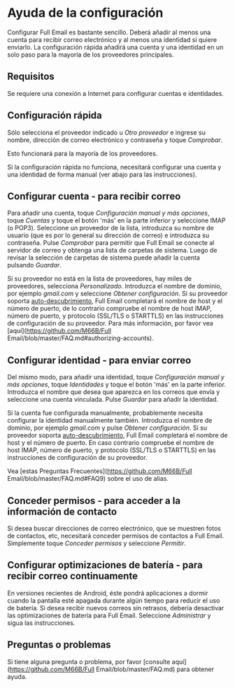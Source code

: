 # Ayuda de la configuración

Configurar Full Email es bastante sencillo. Deberá añadir al menos una cuenta para recibir correo electrónico y al menos una identidad si quiere enviarlo. La configuración rápida añadirá una cuenta y una identidad en un solo paso para la mayoría de los proveedores principales.

## Requisitos

Se requiere una conexión a Internet para configurar cuentas e identidades.

## Configuración rápida

Sólo selecciona el proveedor indicado u *Otro proveedor* e ingrese su nombre, dirección de correo electrónico y contraseña y toque *Comprobar*.

Esto funcionará para la mayoría de los proveedores.

Si la configuración rápida no funciona, necesitará configurar una cuenta y una identidad de forma manual (ver abajo para las instrucciones).

## Configurar cuenta - para recibir correo

Para añadir una cuenta, toque *Configuración manual y más opciones*, toque *Cuentas* y toque el botón 'más' en la parte inferior y seleccione IMAP (o POP3). Seleccione un proveedor de la lista, introduzca su nombre de usuario (que es por lo general su dirección de correo) e introduzca su contraseña. Pulse *Comprobar* para permitir que Full Email se conecte al servidor de correo y obtenga una lista de carpetas de sistema. Luego de revisar la selección de carpetas de sistema puede añadir la cuenta pulsando *Guardar*.

Si su proveedor no está en la lista de proveedores, hay miles de proveedores, selecciona *Personalizado*. Introduzca el nombre de dominio, por ejemplo *gmail.com* y seleccione *Obtener configuración*. Si su proveedor soporta [auto-descubrimiento](https://tools.ietf.org/html/rfc6186), Full Email completará el nombre de host y el número de puerto, de lo contrario compruebe el nombre de host IMAP, número de puerto, y protocolo (SSL/TLS o STARTTLS) en las instrucciones de configuración de su proveedor. Para más información, por favor vea [aquí](https://github.com/M66B/Full Email/blob/master/FAQ.md#authorizing-accounts).

## Configurar identidad - para enviar correo

Del mismo modo, para añadir una identidad, toque *Configuración manual y más opciones*, toque *Identidades* y toque el botón 'más' en la parte inferior. Introduzca el nombre que desea que aparezca en los correos que envía y seleccione una cuenta vinculada. Pulse *Guardar* para añadir la identidad.

Si la cuenta fue configurada manualmente, probablemente necesita configurar la identidad manualmente también. Introduzca el nombre de dominio, por ejemplo *gmail.com* y pulse *Obtener configuración*. Si su proveedor soporta [auto-descubrimiento](https://tools.ietf.org/html/rfc6186), Full Email completará el nombre de host y el número de puerto. En caso contrario compruebe el nombre de host IMAP, número de puerto, y protocolo (SSL/TLS o STARTTLS) en las instrucciones de configuración de su proveedor.

Vea [estas Preguntas Frecuentes](https://github.com/M66B/Full Email/blob/master/FAQ.md#FAQ9) sobre el uso de alias.

## Conceder permisos - para acceder a la información de contacto

Si desea buscar direcciones de correo electrónico, que se muestren fotos de contactos, etc, necesitará conceder permisos de contactos a Full Email. Simplemente toque *Conceder permisos* y seleccione *Permitir*.

## Configurar optimizaciones de batería - para recibir correo continuamente

En versiones recientes de Android, éste pondrá aplicaciones a dormir cuando la pantalla esté apagada durante algún tiempo para reducir el uso de batería. Si desea recibir nuevos correos sin retrasos, debería desactivar las optimizaciones de batería para Full Email. Seleccione *Administrar* y sigua las instrucciones.

## Preguntas o problemas

Si tiene alguna pregunta o problema, por favor [consulte aquí](https://github.com/M66B/Full Email/blob/master/FAQ.md) para obtener ayuda.